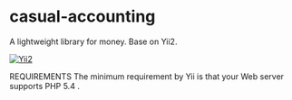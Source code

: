 # casual-accounting
A lightweight library for money. Base on Yii2.

[![Yii2](https://img.shields.io/badge/Powered_by-Yii_Framework-green.svg?style=flat)](http://www.yiiframework.com/)

REQUIREMENTS
The minimum requirement by Yii is that your Web server supports PHP 5.4 .